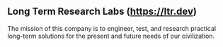 ## Long Term Research Labs (https://ltr.dev)
The mission of this company is to engineer, test, and research practical long-term solutions for the present and future needs of our civilization.
